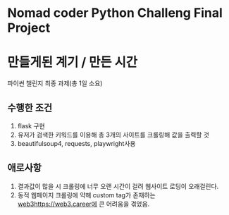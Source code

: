 # Nomad coder Python Challeng Final Project

# 만들게된 계기 / 만든 시간
파이썬 챌린지 최종 과제(총 1일 소요)

## 수행한 조건

1. flask 구현
2. 유저가 검색한 키워드를 이용해 총 3개의 사이트를 크롤링해 값을 출력할 것
3. beautifulsoup4, requests, playwright사용

## 애로사항

1. 결과값이 많을 시 크롤링에 너무 오랜 시간이 걸려 웹사이트 로딩이 오래걸린다.
2. 동적 웹페이지 크롤링에 약해 custom tag가 존재하는 [web3](https://web3.career)https://web3.career에 큰 어려움을 겪었음.
